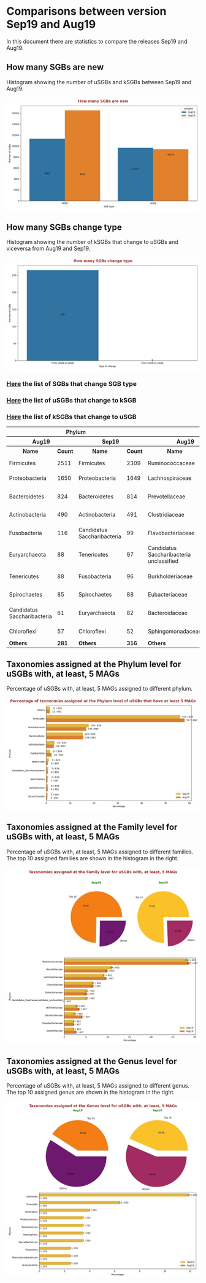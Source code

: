 # Comparisons between version Sep19 and Aug19
In this document there are statistics to compare the releases Sep19 and Aug19.


## How many SGBs are new
Histogram showing the number of uSGBs and kSGBs between Sep19 and Aug19.

![How many SGBs are new](pictures/second_fig1.jpg)


## How many SGBs change type
Histogram showing the number of kSGBs that change to uSGBs and viceversa from Aug19 and Sep19.

![How many SGBs change type](pictures/second_fig2.jpg)


### [Here](pages/df_second_fig2.md) the list of SGBs that change SGB type

### [Here](pages/df_second_fig2_upgrade.md) the list of uSGBs that change to kSGB

### [Here](pages/df_second_fig2_downgrade.md) the list of kSGBs that change to uSGB

<table><tr><th colspan = '4' style = 'text-align: center'>Phylum</th><th colspan = '4' style = 'text-align: center'>Family</th><th colspan = '4' style = 'text-align: center'>Genus</th><th colspan = '4' style = 'text-align: center'>Species</th></tr><tr><th colspan = '2' style = 'text-align: center'>Aug19</th><th colspan = '2' style = 'text-align: center'>Sep19</th><th colspan = '2' style = 'text-align: center'>Aug19</th><th colspan = '2' style = 'text-align: center'>Sep19</th><th colspan = '2' style = 'text-align: center'>Aug19</th><th colspan = '2' style = 'text-align: center'>Sep19</th><th colspan = '2' style = 'text-align: center'>Aug19</th><th colspan = '2' style = 'text-align: center'>Sep19</th></tr><tr><th style = 'text-align: center'>Name</th><th style = 'text-align: center'>Count</th><th style = 'text-align: center'>Name</th><th style = 'text-align: center'>Count</th><th style = 'text-align: center'>Name</th><th style = 'text-align: center'>Count</th><th style = 'text-align: center'>Name</th><th style = 'text-align: center'>Count</th><th style = 'text-align: center'>Name</th><th style = 'text-align: center'>Count</th><th style = 'text-align: center'>Name</th><th style = 'text-align: center'>Count</th><th style = 'text-align: center'>Name</th><th style = 'text-align: center'>Count</th><th style = 'text-align: center'>Name</th><th style = 'text-align: center'>Count</th></tr><tr><td>Firmicutes</td><td>2511</td><td>Firmicutes</td><td>2309</td><td>Ruminococcaceae</td><td>307</td><td>Ruminococcaceae</td><td>305</td><td>Collinsella</td><td>330</td><td>Collinsella</td><td>331</td><td>Pseudomonas fluorescens</td><td>36</td><td>Rhizobiales bacterium</td><td>81</td></tr><tr><td>Proteobacteria</td><td>1650</td><td>Proteobacteria</td><td>1649</td><td>Lachnospiraceae</td><td>132</td><td>Lachnospiraceae</td><td>128</td><td>Streptococcus</td><td>107</td><td>Streptococcus</td><td>102</td><td>Streptococcus mitis</td><td>27</td><td>Pseudomonas fluorescens</td><td>47</td></tr><tr><td>Bacteroidetes</td><td>824</td><td>Bacteroidetes</td><td>814</td><td>Prevotellaceae</td><td>108</td><td>Prevotellaceae</td><td>114</td><td>Campylobacter</td><td>59</td><td>Campylobacter</td><td>57</td><td>Candidatus Hodgkinia cicadicola</td><td>26</td><td>Streptococcus mitis</td><td>34</td></tr><tr><td>Actinobacteria</td><td>490</td><td>Actinobacteria</td><td>491</td><td>Clostridiaceae</td><td>84</td><td>Clostridiaceae</td><td>81</td><td>Prevotella</td><td>59</td><td>Prevotella</td><td>56</td><td>Stenotrophomonas maltophilia</td><td>21</td><td>Pseudomonas viridiflava</td><td>30</td></tr><tr><td>Fusobacteria</td><td>116</td><td>Candidatus Saccharibacteria</td><td>99</td><td>Flavobacteriaceae</td><td>77</td><td>Flavobacteriaceae</td><td>75</td><td>Haemophilus</td><td>55</td><td>Haemophilus</td><td>54</td><td>Pseudomonas stutzeri</td><td>20</td><td>Candidatus Hodgkinia cicadicola</td><td>26</td></tr><tr><td>Euryarchaeota</td><td>88</td><td>Tenericutes</td><td>97</td><td>Candidatus Saccharibacteria unclassified</td><td>64</td><td>Burkholderiaceae</td><td>50</td><td>Faecalibacterium</td><td>39</td><td>Faecalibacterium</td><td>39</td><td>Prochlorococcus marinus</td><td>17</td><td>Stenotrophomonas maltophilia</td><td>26</td></tr><tr><td>Tenericutes</td><td>88</td><td>Fusobacteria</td><td>96</td><td>Burkholderiaceae</td><td>54</td><td>Candidatus Gastranaerophilales unclassified</td><td>48</td><td>Ruminococcus</td><td>34</td><td>Candidatus Saccharibacteria unclassified</td><td>34</td><td>Pseudomonas putida</td><td>17</td><td>Prochlorococcus marinus</td><td>21</td></tr><tr><td>Spirochaetes</td><td>85</td><td>Spirochaetes</td><td>88</td><td>Eubacteriaceae</td><td>46</td><td>Eubacteriaceae</td><td>48</td><td>Clostridium</td><td>31</td><td>Ruminococcus</td><td>34</td><td>Bacillus cereus</td><td>15</td><td>Pseudomonas putida</td><td>21</td></tr><tr><td>Candidatus Saccharibacteria</td><td>61</td><td>Euryarchaeota</td><td>82</td><td>Bacteroidaceae</td><td>41</td><td>Candidatus Saccharibacteria unclassified</td><td>38</td><td>Phascolarctobacterium</td><td>31</td><td>Bacteroides</td><td>33</td><td>Gilliamella apicola</td><td>15</td><td>Pseudomonas stutzeri</td><td>20</td></tr><tr><td>Chloroflexi</td><td>57</td><td>Chloroflexi</td><td>52</td><td>Sphingomonadaceae</td><td>39</td><td>Sphingomonadaceae</td><td>38</td><td>Actinomyces</td><td>30</td><td>Clostridium</td><td>32</td><td>Streptococcus oralis</td><td>15</td><td>Streptococcus oralis</td><td>19</td></tr><tr style = 'font-weight: bold'><td>Others</td><td>281</td><td>Others</td><td>316</td><td>Others</td><td>952</td><td>Others</td><td>899</td><td>Others</td><td>753</td><td>Others</td><td>731</td><td>Others</td><td>11146</td><td>Others</td><td>16204</td></tr></table>

## Taxonomies assigned at the Phylum level for uSGBs with, at least, 5 MAGs
Percentage of uSGBs with, at least, 5 MAGs assigned to different phylum.

![Percentage of taxonomies assigned at the Phylum level of uSGBs that have at least 5 MAGs](pictures/second_fig3.jpg)


## Taxonomies assigned at the Family level for uSGBs with, at least, 5 MAGs
Percentage of uSGBs with, at least, 5 MAGs assigned to different families. The top 10 assigned families are shown in the histogram in the right.

![Taxonomies assigned at the Family level for uSGBs with, at least, 5 MAGs](pictures/second_fig4.jpg)


## Taxonomies assigned at the Genus level for uSGBs with, at least, 5 MAGs
Percentage of uSGBs with, at least, 5 MAGs assigned to different genus. The top 10 assigned genus are shown in the histogram in the right.

![Taxonomies assigned at the Genus level for uSGBs with, at least, 5 MAGs](pictures/second_fig5.jpg)


